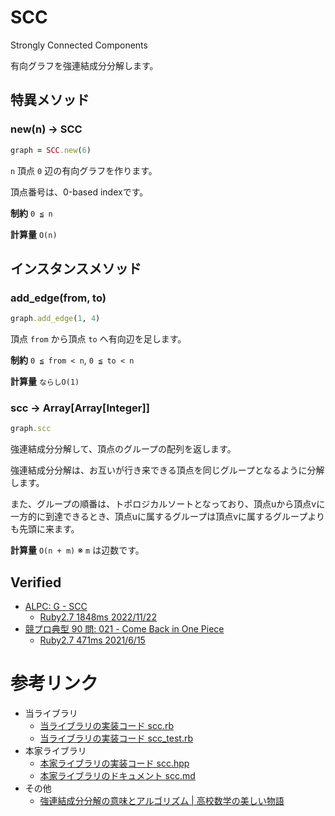 # SCC

Strongly Connected Components

有向グラフを強連結成分分解します。

## 特異メソッド

### new(n) -> SCC

```ruby
graph = SCC.new(6)
```

`n` 頂点 `0` 辺の有向グラフを作ります。

頂点番号は、0-based indexです。

**制約** `0 ≦ n`

**計算量** `O(n)`

## インスタンスメソッド

### add_edge(from, to)

```ruby
graph.add_edge(1, 4)
```

頂点 `from` から頂点 `to` へ有向辺を足します。

**制約** `0 ≦ from < n`, `0 ≦ to < n`

**計算量** `ならしO(1)`

### scc -> Array[Array[Integer]]

```ruby
graph.scc
```

強連結成分分解して、頂点のグループの配列を返します。

強連結成分分解は、お互いが行き来できる頂点を同じグループとなるように分解します。

また、グループの順番は、トポロジカルソートとなっており、頂点uから頂点vに一方的に到達できるとき、頂点uに属するグループは頂点vに属するグループよりも先頭に来ます。

**計算量** `O(n + m)` ※ `m` は辺数です。

## Verified

- [ALPC: G - SCC](https://atcoder.jp/contests/practice2/tasks/practice2_g)  
  - [Ruby2.7 1848ms 2022/11/22](https://atcoder.jp/contests/practice2/submissions/36708506)
- [競プロ典型 90 問: 021 - Come Back in One Piece](https://atcoder.jp/contests/typical90/tasks/typical90_u)
  - [Ruby2.7 471ms 2021/6/15](https://atcoder.jp/contests/typical90/submissions/23487102)

# 参考リンク

- 当ライブラリ
  - [当ライブラリの実装コード scc.rb](https://github.com/universato/ac-library-rb/blob/main/lib/scc.rb)
  - [当ライブラリの実装コード scc_test.rb](https://github.com/universato/ac-library-rb/blob/main/test/scc_test.rb)
- 本家ライブラリ
  - [本家ライブラリの実装コード scc.hpp](https://github.com/atcoder/ac-library/blob/master/atcoder/scc.hpp)
  - [本家ライブラリのドキュメント scc.md](https://github.com/atcoder/ac-library/blob/master/document_ja/scc.md)
- その他
  - [強連結成分分解の意味とアルゴリズム | 高校数学の美しい物語](https://mathtrain.jp/kyorenketsu)

